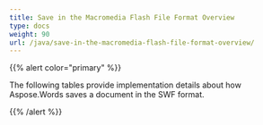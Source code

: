 ```yaml
---
title: Save in the Macromedia Flash File Format Overview
type: docs
weight: 90
url: /java/save-in-the-macromedia-flash-file-format-overview/
---
```


{{% alert color="primary" %}} 

The following tables provide implementation details about how Aspose.Words saves a document in the SWF format.

{{% /alert %}}
